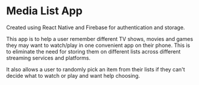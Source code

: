 # Media List App

Created using React Native and Firebase for authentication and storage.

This app is to help a user remember different TV shows, movies and games they may want to watch/play in one convenient app on their phone.
This is to eliminate the need for storing them on different lists across different streaming services and platforms.

It also allows a user to randomly pick an item from their lists if they can't decide what to watch or play and want help choosing.
